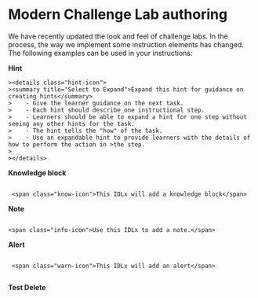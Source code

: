 # Modern Challenge Lab authoring

We have recently updated the look and feel of challenge labs. In the process, the way we implement some instruction elements has changed. The following examples can be used in your instructions:

**Hint**

```
><details class="hint-icon">
><summary title="Select to Expand">Expand this hint for guidance on creating hints</summary>
>    - Give the learner guidance on the next task.
>    - Each hint should describe one instructional step. 
>    - Learners should be able to expand a hint for one step without seeing any other hints for the task.
>    - The hint tells the "how" of the task.
>    - Use an expandable hint to provide learners with the details of how to perform the action in >the step. 
>   
></details>

```

**Knowledge block**

```

 <span class="know-icon">This IDLx will add a knowledge block</span>

```


**Note**

```

<span class="info-icon">Use this IDLx to add a note.</span>

```

**Alert**

```

 <span class="warn-icon">This IDLx will add an alert</span>


```
**Test Delete**
